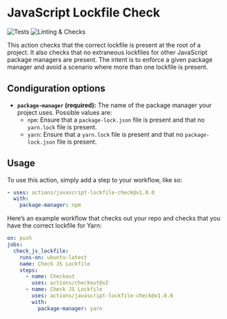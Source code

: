 # JavaScript Lockfile Check

![Tests](https://github.com/ChromaticHQ/javascript-lockfile-check-action/workflows/Tests/badge.svg) ![Linting & Checks](https://github.com/ChromaticHQ/javascript-lockfile-check-action/workflows/Linting%20&%20Checks/badge.svg)

This action checks that the correct lockfile is present at the root of a
project. It also checks that no extraneous lockfiles for other JavaScript
package managers are present. The intent is to enforce a given package manager
and avoid a scenario where more than one lockfile is present.

## Condiguration options

- **`package-manager` (required):** The name of the package manager your
  project uses. Possible values are:
  - `npm`: Ensure that a `package-lock.json` file is present and that no
    `yarn.lock` file is present.
  - `yarn`: Ensure that a `yarn.lock` file is present and that no
    `package-lock.json` file is present.

## Usage

To use this action, simply add a step to your workflow, like so:

```yaml
- uses: actions/javascript-lockfile-check@v1.0.0
  with:
    package-manager: npm
```

Here’s an example workflow that checks out your repo and checks that you have
the correct lockfile for Yarn:

```yaml
on: push
jobs:
  check_js_lockfile:
    runs-on: ubuntu-latest
    name: Check JS Lockfile
    steps:
      - name: Checkout
        uses: actions/checkout@v2
      - name: Check JS Lockfile
        uses: actions/javascript-lockfile-check@v1.0.0
        with:
          package-manager: yarn
```

